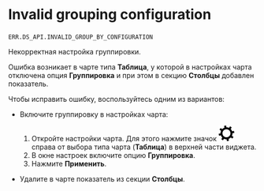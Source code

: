 # Invalid grouping configuration

`ERR.DS_API.INVALID_GROUP_BY_CONFIGURATION`

Некорректная настройка группировки.

Ошибка возникает в чарте типа **Таблица**, у которой в настройках чарта отключена опция **Группировка** и при этом в секцию **Столбцы** добавлен показатель.

Чтобы исправить ошибку, воспользуйтесь одним из вариантов:

* Включите группировку в настройках чарта:

  1. Откройте настройки чарта. Для этого нажмите значок ![image](../../_assets/datalens/gear.svg) справа от выбора типа чарта (**Таблица**) в верхней части виджета.
  1. В окне настроек включите опцию **Группировка**.
  1. Нажмите **Применить**.

* Удалите в чарте показатель из секции **Столбцы**.
